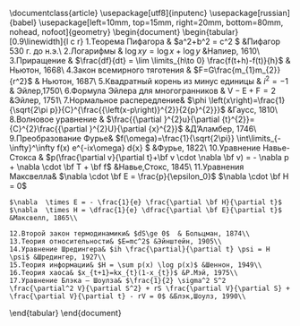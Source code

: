 \documentclass{article}
\usepackage[utf8]{inputenc}
\usepackage[russian]{babel}
\usepackage[left=10mm, top=15mm, right=20mm, bottom=80mm, nohead, nofoot]{geometry}
\begin{document}
\begin{tabular}[0.9\linewidth]{l c r}
    1.Теорема Пифагора & $a^2+b^2 = c^2 $ &Пифагор 530 г. до н.э.\\
    2.Логарифмы  & $\log xy = \log x + \log y$ &Напиер, 1610\\
    3.Приращение & $\frac{df}{dt} = \lim \limits_{h\to 0} \frac{f(t+h)-f(t)}{h}$ & Ньютон, 1668\\
    4.Закон всемирного тяготения & $F=G\frac{m_{1}m_{2}}{r^2}$ & Ньютон, 1687\\
    5.Квадратный корень из минус единицы & $i^2=-1$ & Эйлер,1750\\
    6.Формула Эйлера для многогранников & $\mathrm{V}-\mathrm{E}+\mathrm{F}=2$ &Эйлер, 1751\\
    7.Нормальное распередление& $\phi \left(x\right)=\frac{1}{\sqrt{2\pi p}}{C}^{\frac{{\left(x-p\right)}^{2}}{2{p}^{2}}}$ &Гаусс, 1810\\
    8.Волновое уравнение & $\frac{{\partial }^{2}u}{\partial {t}^{2}}={C}^{2}\frac{{\partial }^{2}U}{\partial {x}^{2}}$ &Д’Аламбер, 1746\\
    9.Преобразование Фурье& $f(\omega)=\frac{1}{\sqrt{2\pi}} \int\limits_{-\infty}^\infty f(x) e^{-ix\omega} d{x} $ &Фурье, 1822\\
    10.Уравнение Навье-Стокса & $p(\frac{\partial v}{\partial t}+\bf v \cdot \nabla \bf v) = - \nabla p + \nabla \cdot \bf T + \bf f$ &Навье,Стокс, 1845\\
    11.Уравнения Максвелла& $\nabla \cdot \bf E = \frac{p}{\epsilon_0}$ $\nabla \cdot \bf H = 0$ 

    $\nabla  \times E = - \frac{1}{e} \frac{\partial \bf H}{\partial t}$
    $\nabla  \times H = \dfrac{1}{e} \dfrac{\partial \bf E}{\partial t}$ &Максвелл, 1865\\
    
    12.Второй закон термодинамики& $dS\ge 0$  & Больцман, 1874\\
    13.Теория относительности& $E=mc^2$ &Эйнштейн, 1905\\
    14.Уравнение Шредингера& $ih \frac{\partial}{\partial t} \psi = H \psi$ &Шредингер, 1927\\
    15.Теория информации& $H = \sum p(x) \log p(x)$ &Шеннон, 1949\\
    16.Теория хаоса& $x_{t+1}=kx_{t}(1-x_{t})$ &Р.Мэй, 1975\\
    17.Уравнение Блэка — Шоулза& $\frac{1}{2} \sigma^2 S^2 \frac{\partial^2 V}{\partial S^2} + rS \frac{\partial V}{\partial S} + \frac{\partial V}{\partial t} - rV = 0$ &Блэк,Шоулз, 1990\\
\end{tabular}
\end{document}
